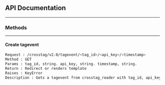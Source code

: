 ## API Documentation

---
### Methods

---
#### Create tagevent
```sh
Request : /crosstag/v2.0/tagevent/<tag_id>/<api_key>/<timestamp>
Method : GET
Params : tag_id, string. api_key, string. timestamp, string.
Return : Redirect or renders template
Raises : KeyError
Description : Gets a tagevent from crosstag_reader with tag_id, api_key and timestamp of the tagevent. Checks if the api-key is valid and then creates the tag and saves it in the database. If the api-key is wrong a KeyError is raised.
```


